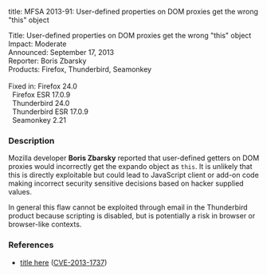 title: MFSA 2013-91: User-defined properties on DOM proxies get the wrong "this" object

<p>
<span class="label">Title:</span>      User-defined properties on DOM proxies get the wrong "this" object<br/>
<span class="label">Impact:</span>     Moderate<br/>
<span class="label">Announced:</span>  September 17, 2013<br/>
<span class="label">Reporter:</span>   Boris Zbarsky<br/>
<span class="label">Products:</span>   Firefox, Thunderbird, Seamonkey<br/>
<br/>
<span class="label">Fixed in:</span>   Firefox 24.0<br/>
<span class="label">&#160;</span>      Firefox ESR 17.0.9<br/>
<span class="label">&#160;</span>      Thunderbird 24.0<br/>
<span class="label">&#160;</span>      Thunderbird ESR 17.0.9<br/>
<span class="label">&#160;</span>      Seamonkey 2.21<br/>
</p>


<h3>Description</h3>

<p>Mozilla developer <strong>Boris Zbarsky</strong> reported that user-defined
getters on DOM proxies would incorrectly get the expando object as <code>this</code>.
It is unlikely that this is directly exploitable but could lead to JavaScript
client or add-on code making incorrect security sensitive decisions based
on hacker supplied values.
</p>


<p class="note">In general this flaw cannot be exploited through email in the
Thunderbird product because scripting is disabled, but is potentially a risk in
browser or browser-like contexts.</p>

<h3>References</h3>

<ul>
  <li><a href="https://bugzilla.mozilla.org/show_bug.cgi?id=907727">
       title here</a> (<a href="http://cve.mitre.org/cgi-bin/cvename.cgi?name=CVE-2013-1737" class="ex-ref">CVE-2013-1737</a>)</li>
</ul>



